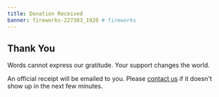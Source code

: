 ```yaml
---
title: Donation Received
banner: fireworks-227383_1920 # fireworks
---
```


## Thank You

Words cannot express our gratitude. Your support changes the world.

An official receipt will be emailed to you. Please [contact us](/contact/) if it doesn't show up in the next few minutes.
